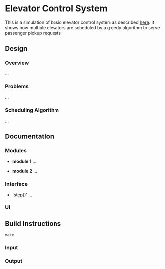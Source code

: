 # Elevator Control System

This is a simulation of basic elevator control system as described [here](https://mesosphere.com/jobs/challenges/intern/index.html). It shows how multiple elevators are scheduled by a greedy algorithm to serve passenger pickup requests

## Design

### Overview

...


### Problems

...


### Scheduling Algorithm

...


## Documentation

### Modules

* **module 1** ...

* **module 2** ...

### Interface

* 'step()' ...

### UI


## Build Instructions
```
make
```

### Input

### Output

